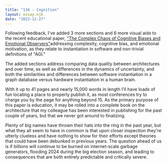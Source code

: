 ```yaml
---
title: "116 - Cognition"
layout: essay.njk
date: "2023-12-27"
---
```


Following feedback, I've added 3 more sections and 6 more visual aids to the recent educational paper, ["The Complex Chaos of Cognitive Biases and Emotional Observers"](http://dx.doi.org/10.13140/RG.2.2.11390.56641)addressing complexity, cognitive bias, and emotional motivation, as they relate to instantiation in software and non-trivial definitions of "AGI."

The added sections address comparing data quality between architectures and over time, as well as differences in the dynamics of uncertainty, and both the similarities and differences between software instantiation in a graph database versus hardware instantiation in a human brain.

With it up to 41 pages and nearly 15,000 words in length I'll have loads of fun locating a place to properly publish it, as most conferences try to charge you by the page for anything beyond 15. As the primary purpose of this paper is education, it may be rolled into a complete book on the architecture that my colleague has been interested in publishing for the past couple of years, but that we never got around to finalizing.

Plenty of big names have thrown their hats into the ring in the past year, but what they all seem to have in common is that upon closer inspection they're utterly clueless and have nothing to show for their efforts except theories that could have been debunked in previous years. The question ahead of us is if billions will continue to be burned on internet-scale garbage generators, flooding 2024 during the big election season, and leading to consequences that are both entirely predictable and critically severe.
